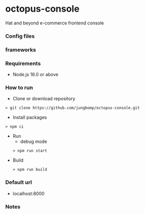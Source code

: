 # octopus-console
Hat and beyond e-commerce frontend console

### Config files

### frameworks

### Requirements
  * Node.js 16.0 or above

### How to run
  * Clone or download repository
  ```
  > git clone https://github.com/jungbomp/octopus-console.git
  ```
  * Install packages
  ```
  > npm ci
  ```
  * Run
    * debug mode
    ```
    > npm run start
    ```
  * Build
    ```
    > npm run build
    ```
    
### Default url
  * localhost:8000

### Notes


